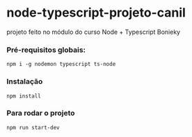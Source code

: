 # node-typescript-projeto-canil
projeto feito no módulo do curso Node + Typescript Bonieky

### Pré-requisitos globais:
`npm i -g nodemon typescript ts-node`

### Instalação
`npm install`

### Para rodar o projeto
`npm run start-dev`